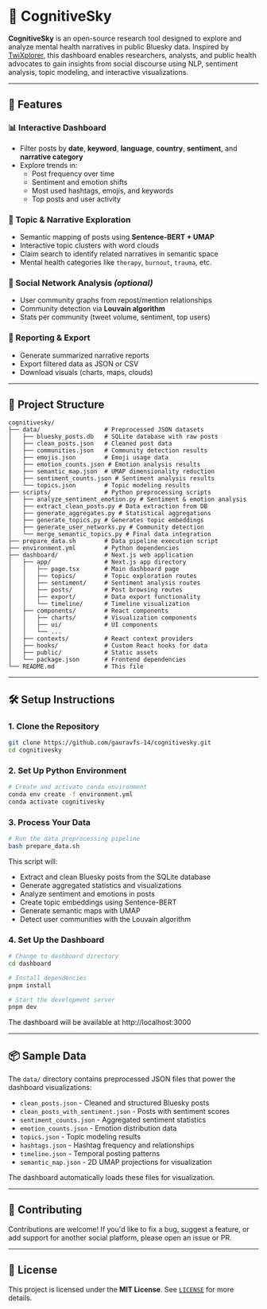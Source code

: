 # 🧠 CognitiveSky

**CognitiveSky** is an open-source research tool designed to explore and analyze mental health narratives in public Bluesky data. Inspired by [TwiXplorer](https://github.com/smash-edin/twixplorer), this dashboard enables researchers, analysts, and public health advocates to gain insights from social discourse using NLP, sentiment analysis, topic modeling, and interactive visualizations.

---

## 🚀 Features

### 📊 Interactive Dashboard

- Filter posts by **date**, **keyword**, **language**, **country**, **sentiment**, and **narrative category**
- Explore trends in:
  - Post frequency over time
  - Sentiment and emotion shifts
  - Most used hashtags, emojis, and keywords
  - Top posts and user activity

### 🧠 Topic & Narrative Exploration

- Semantic mapping of posts using **Sentence-BERT + UMAP**
- Interactive topic clusters with word clouds
- Claim search to identify related narratives in semantic space
- Mental health categories like `therapy`, `burnout`, `trauma`, etc.

### 👥 Social Network Analysis _(optional)_

- User community graphs from repost/mention relationships
- Community detection via **Louvain algorithm**
- Stats per community (tweet volume, sentiment, top users)

### 📄 Reporting & Export

- Generate summarized narrative reports
- Export filtered data as JSON or CSV
- Download visuals (charts, maps, clouds)

---

## 🧱 Project Structure

```
cognitivesky/
├── data/                  # Preprocessed JSON datasets
│   ├── bluesky_posts.db   # SQLite database with raw posts
│   ├── clean_posts.json   # Cleaned post data
│   ├── communities.json   # Community detection results
│   ├── emojis.json        # Emoji usage data
│   ├── emotion_counts.json # Emotion analysis results
│   ├── semantic_map.json  # UMAP dimensionality reduction
│   ├── sentiment_counts.json # Sentiment analysis results
│   └── topics.json        # Topic modeling results
├── scripts/               # Python preprocessing scripts
│   ├── analyze_sentiment_emotion.py # Sentiment & emotion analysis
│   ├── extract_clean_posts.py # Data extraction from DB
│   ├── generate_aggregates.py # Statistical aggregations
│   ├── generate_topics.py # Generates topic embeddings
│   ├── generate_user_networks.py # Community detection
│   └── merge_semantic_topics.py # Final data integration
├── prepare_data.sh        # Data pipeline execution script
├── environment.yml        # Python dependencies
├── dashboard/             # Next.js web application
│   ├── app/               # Next.js app directory
│   │   ├── page.tsx       # Main dashboard page
│   │   ├── topics/        # Topic exploration routes
│   │   ├── sentiment/     # Sentiment analysis routes
│   │   ├── posts/         # Post browsing routes
│   │   ├── export/        # Data export functionality
│   │   └── timeline/      # Timeline visualization
│   ├── components/        # React components
│   │   ├── charts/        # Visualization components
│   │   ├── ui/            # UI components
│   │   └── ...
│   ├── contexts/          # React context providers
│   ├── hooks/             # Custom React hooks for data
│   ├── public/            # Static assets
│   └── package.json       # Frontend dependencies
└── README.md              # This file
```

---

## 🛠️ Setup Instructions

### 1. Clone the Repository

```bash
git clone https://github.com/gauravfs-14/cognitivesky.git
cd cognitivesky
```

### 2. Set Up Python Environment

```bash
# Create and activate conda environment
conda env create -f environment.yml
conda activate cognitivesky
```

### 3. Process Your Data

```bash
# Run the data preprocessing pipeline
bash prepare_data.sh
```

This script will:

- Extract and clean Bluesky posts from the SQLite database
- Generate aggregated statistics and visualizations
- Analyze sentiment and emotions in posts
- Create topic embeddings using Sentence-BERT
- Generate semantic maps with UMAP
- Detect user communities with the Louvain algorithm

### 4. Set Up the Dashboard

```bash
# Change to dashboard directory
cd dashboard

# Install dependencies
pnpm install

# Start the development server
pnpm dev
```

The dashboard will be available at http://localhost:3000

---

## 📦 Sample Data

The `data/` directory contains preprocessed JSON files that power the dashboard visualizations:

- `clean_posts.json` - Cleaned and structured Bluesky posts
- `clean_posts_with_sentiment.json` - Posts with sentiment scores
- `sentiment_counts.json` - Aggregated sentiment statistics
- `emotion_counts.json` - Emotion distribution data
- `topics.json` - Topic modeling results
- `hashtags.json` - Hashtag frequency and relationships
- `timeline.json` - Temporal posting patterns
- `semantic_map.json` - 2D UMAP projections for visualization

The dashboard automatically loads these files for visualization.

---

## 🤝 Contributing

Contributions are welcome! If you'd like to fix a bug, suggest a feature, or add support for another social platform, please open an issue or PR.

---

## 📄 License

This project is licensed under the **MIT License**. See [`LICENSE`](./LICENSE) for more details.
